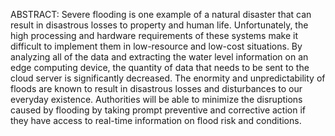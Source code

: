 ABSTRACT:
 Severe flooding is one example of a natural disaster that can result in disastrous losses to property and human life. Unfortunately, the high processing and hardware requirements of these systems make it difficult to implement them in low-resource and low-cost situations. By analyzing all of the data and extracting the water level information on an edge computing device, the quantity of data that needs to be sent to the cloud server is significantly decreased. The enormity and unpredictability of floods are known to result in disastrous losses and disturbances to our everyday existence.  Authorities will be able to minimize the disruptions caused by flooding by taking prompt preventive and corrective action if they have access to real-time information on flood risk and conditions.
